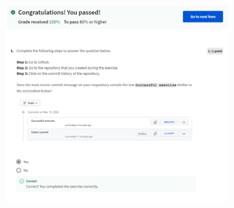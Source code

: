 ![](https://github.com/CrypticFate5/Meta-Back-End-Developer-Professional-Certificate/blob/main/C3-%20Version%20Control/W-3/Practice%20Quiz-%20Self%20review:%20Using%20a%20Repository/ss6.png)
